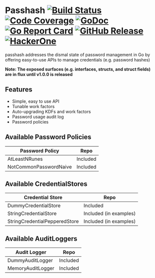 # Passhash [![Build Status](https://img.shields.io/travis/dhui/passhash/master.svg)](https://travis-ci.org/dhui/passhash) [![Code Coverage](https://img.shields.io/codecov/c/github/dhui/passhash.svg)](https://codecov.io/gh/dhui/passhash) [![GoDoc](https://godoc.org/github.com/dhui/passhash?status.svg)](https://godoc.org/github.com/dhui/passhash) [![Go Report Card](https://goreportcard.com/badge/github.com/dhui/passhash)](https://goreportcard.com/report/github.com/dhui/passhash) [![GitHub Release](https://img.shields.io/github/release/dhui/passhash.svg)](https://github.com/dhui/passhash/releases) [![HackerOne](https://img.shields.io/badge/HackerOne-ok-brightgreen.svg)](https://hackerone.com/passhash)

passhash addresses the dismal state of password management in Go by offering easy-to-use APIs to manage credentials (e.g. password hashes)

**Note: The exposed surfaces (e.g. interfaces, structs, and struct fields) are in flux until v1.0.0 is released**

## Features

* Simple, easy to use API
* Tunable work factors
* Auto-upgrading KDFs and work factors
* Password usage audit log
* Password policies


## Available Password Policies
Password Policy | Repo
----------------|-----
AtLeastNRunes | Included
NotCommonPasswordNaive | Included

## Available CredentialStores
Credential Store | Repo
-----------------|-----
DummyCredentialStore | Included
StringCredentialStore | Included (in examples)
StringCredentialPepperedStore | Included (in examples)


## Available AuditLoggers
Audit Logger | Repo
-------------|-----
DummyAuditLogger | Included
MemoryAuditLogger | Included
